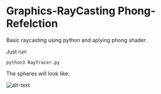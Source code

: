 # Graphics-RayCasting Phong-Refelction
Basic raycasting using python and aplying phong shader.

Just run 

```shell
python3 RayTracer.py
```

The spheres will look like:

![alt-text](https://github.com/RobertoFigueroa/Graphics-RayCasting/blob/Graphics-Raycasting/Phong-Reflection/output.bmp?raw=true)